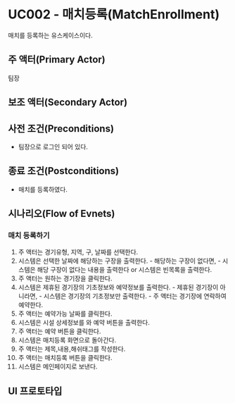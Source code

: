 # UC002 - 매치등록(MatchEnrollment)

매치를 등록하는 유스케이스이다.

## 주 액터(Primary Actor)

팀장

## 보조 액터(Secondary Actor)

## 사전 조건(Preconditions)

- 팀장으로 로그인 되어 있다.

## 종료 조건(Postconditions)

- 매치를 등록하였다.

## 시나리오(Flow of Evnets)

### 매치 등록하기

1. 주 액터는 경기유형, 지역, 구, 날짜를 선택한다.
2. 시스템은 선택한 날짜에 해당하는 구장을 출력한다.
          - 해당하는 구장이 없다면,
                  - 시스템은 해당 구장이 없다는 내용을 출력한다 or 시스템은 빈목록을 출력한다.
3. 주 액터는 원하는 경기장을 클릭한다.
4. 시스템은 제휴된 경기장의 기초정보와 예약정보를 출력한다.
       - 제휴된 경기장이 아니라면,
               - 시스템은 경기장의 기초정보만 출력한다.
                     - 주 액터는 경기장에 연락하여 예약한다.
5. 주 액터는 예약가능 날짜를 클릭한다.
6. 시스템은 시설 상세정보를 와 예약 버튼을 출력한다.
7. 주 액터는 예약 버튼을 클릭한다.
8. 시스템은 매치등록 화면으로 돌아간다.
9. 주 액터는 제목,내용,해쉬태그를 작성한다.
10. 주 액터는 매치등록 버튼을 클릭한다.
11. 시스템은 메인페이지로 보낸다.


## UI 프로토타입

